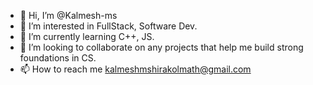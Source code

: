 - 👋 Hi, I’m @Kalmesh-ms
- 👀 I’m interested in FullStack, Software Dev.
- 🌱 I’m currently learning C++, JS.
- 💞️ I’m looking to collaborate on any projects that help me build strong foundations in CS.
- 📫 How to reach me kalmeshmshirakolmath@gmail.com

<!---
Kalmesh-ms/Kalmesh-ms is a ✨ special ✨ repository because its `README.md` (this file) appears on your GitHub profile.
You can click the Preview link to take a look at your changes.
--->
